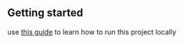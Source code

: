 ## Getting started

use [this guide](https://cm20314-group7-2023.atlassian.net/wiki/x/7oAi) to learn how to run this project locally